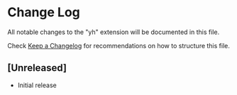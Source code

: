 # Change Log

All notable changes to the "yh" extension will be documented in this file.

Check [Keep a Changelog](http://keepachangelog.com/) for recommendations on how to structure this file.

## [Unreleased]

- Initial release